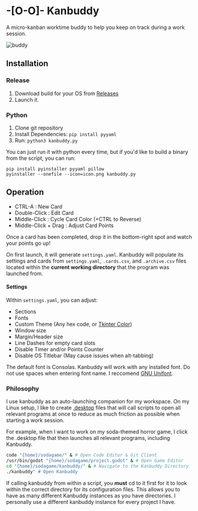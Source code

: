 

# -[O-O]- Kanbuddy 
A micro-kanban worktime buddy to help you keep on track during a work session.

![buddy](https://github.com/user-attachments/assets/917514e5-8f72-42ac-8461-ae4413108d78)

## Installation

### Release
1. Download build for your OS from [Releases](https://github.com/Nosler/kanbuddy/releases)
2. Launch it.

### Python 
1. Clone git repository
2. Install Dependencies: `pip install pyyaml`
3. Run: `python3 kanbuddy.py`

You can just run it with python every time, but if you'd like to build a binary from the script, you can run:

```
pip install pyinstaller pyyaml pillow
pyinstaller --onefile --icon=icon.png kanbuddy.py
```

## Operation
- CTRL-A : New Card
- Double-Click : Edit Card
- Middle-Click : Cycle Card Color (+CTRL to Reverse)
- Middle-Click + Drag : Adjust Card Points

Once a card has been completed, drop it in the bottom-right spot and watch your points go up!

On first launch, it will generate `settings.yaml`. Kanbuddy will populate its settings and cards from ``settings.yaml``, ``.cards.csv``, and ``.archive.csv`` files located within the **current working directory** that the program was launched from.

#### Settings
Within ``settings.yaml``, you can adjust:
- Sections
- Fonts
- Custom Theme (Any hex code, or [Tkinter Color](https://www.wikipython.com/wp-content/uploads/Color-chart-capture-082321.jpg))
- Window size
- Margin/Header size
- Line Dashes for empty card slots
- Disable Timer and/or Points Counter
- Disable OS Titlebar (May cause issues when alt-tabbing)

The default font is Consolas. Kanbuddy will work with any installed font. Do not use spaces when entering font name. I reccomend [GNU Unifont](https://www.unifoundry.com/unifont/index.html).

### Philosophy
I use kanbuddy as an auto-launching companion for my workspace. On my Linux setup, I like to create [.desktop](https://wiki.archlinux.org/title/Desktop_entries) files that will call scripts to open all relevant programs at once to reduce as much friction as possible when starting a work session.

For example, when I want to work on my soda-themed horror game, I click the .desktop file that then launches all relevant programs, including Kanbuddy.
```bash
code "{home}/sodagame/" & # Open Code Editor & Git Client 
/usr/bin/godot "{home}/sodagame/project.godot" & # Open Game Editor
cd "{home}/sodagame/kanbuddy/" & # Navigate to the Kanbuddy Directory
./kanbuddy" # Open Kanbuddy
```
 If calling kanbuddy from within a script, you **must** cd to it first for it to look within the correct directory for its configuration files. This allows you to have as many different Kanbuddy instances as you have directories. I personally use a different kanbuddy instance for every project I have.
